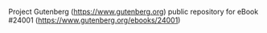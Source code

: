 Project Gutenberg (https://www.gutenberg.org) public repository for eBook #24001 (https://www.gutenberg.org/ebooks/24001)
